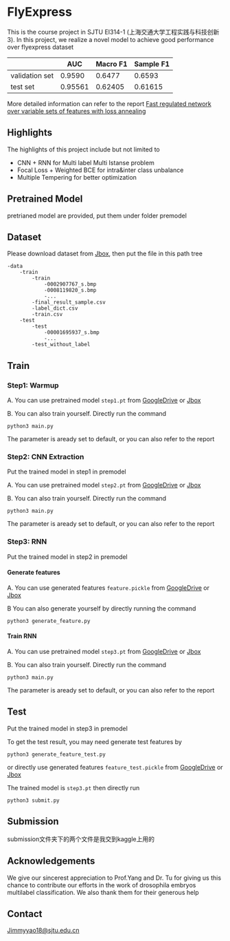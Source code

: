 # FlyExpress 
This is the course project in SJTU EI314-1 (上海交通大学工程实践与科技创新3). In this project, we realize a novel model to achieve good performance over flyexpress dataset

|                | AUC     | Macro F1 | Sample F1 |
|----------------|---------|----------|---------|
| validation set |  0.9590 | 0.6477   | 0.6593  |
|    test set    | 0.95561 | 0.62405  | 0.61615 |

More detailed information can refer to the report [Fast regulated network over variable sets of features
with loss annealing](https://github.com/daxixi/Flyexpress-pytorch/blob/main/report.pdf)

## Highlights
The highlights of this project include but not limited to
* CNN + RNN for Multi label Multi Istanse problem
* Focal Loss + Weighted BCE for intra&inter class unbalance
* Multiple Tempering for better optimization

## Pretrained Model
pretrianed model are provided, put them under folder premodel
## Dataset
Please download dataset from [Jbox](https://jbox.sjtu.edu.cn/l/6Flzxt), then put the file in this path tree

```
-data
    -train
        -train
            -0002907767_s.bmp
            -0008119820_s.bmp
            -...
        -final_result_sample.csv
        -label_dict.csv
        -train.csv
    -test
        -test
            -00001695937_s.bmp
            -...
        -test_without_label
```
## Train
### Step1: Warmup
A. You can use pretrained model ```step1.pt``` from [GoogleDrive](https://drive.google.com/drive/folders/1LK-tqzuu0vgN7YcEWMmxBkK6vyRiTBdj?usp=sharing) or [Jbox](https://jbox.sjtu.edu.cn/l/lFFs1M)

B. You can also train yourself. Directly run the command
```
python3 main.py
```
The parameter is aready set to default, or you can also refer to the report
### Step2: CNN Extraction
Put the trained model in step1 in premodel

A. You can use pretrained model ```step2.pt``` from [GoogleDrive](https://drive.google.com/drive/folders/1LK-tqzuu0vgN7YcEWMmxBkK6vyRiTBdj?usp=sharing) or [Jbox](https://jbox.sjtu.edu.cn/l/lFFs1M)

B. You can also train yourself. Directly run the command
```
python3 main.py
```
The parameter is aready set to default, or you can also refer to the report

### Step3: RNN
Put the trained model in step2 in premodel
#### Generate features
A. You can use generated features ```feature.pickle``` from [GoogleDrive](https://drive.google.com/drive/folders/1LK-tqzuu0vgN7YcEWMmxBkK6vyRiTBdj?usp=sharing) or [Jbox](https://jbox.sjtu.edu.cn/l/lFFs1M)

B You can also generate yourself by directly running the command
```
python3 generate_feature.py
```
#### Train RNN
A. You can use pretrained model ```step3.pt``` from [GoogleDrive](https://drive.google.com/drive/folders/1LK-tqzuu0vgN7YcEWMmxBkK6vyRiTBdj?usp=sharing) or [Jbox](https://jbox.sjtu.edu.cn/l/lFFs1M)

B. You can also train yourself. Directly run the command
```
python3 main.py
```
The parameter is aready set to default, or you can also refer to the report

## Test
Put the trained model in step3 in premodel

To get the test result, you may need generate test features by 
```
python3 generate_feature_test.py
```
or directly use generated features ```feature_test.pickle``` from [GoogleDrive](https://drive.google.com/drive/folders/1LK-tqzuu0vgN7YcEWMmxBkK6vyRiTBdj?usp=sharing) or [Jbox](https://jbox.sjtu.edu.cn/l/lFFs1M) 

The trained model is ```step3.pt``` then directly run
```
python3 submit.py 
```
## Submission
submission文件夹下的两个文件是我交到kaggle上用的

## Acknowledgements
We give our sincerest appreciation to Prof.Yang and Dr. Tu
for giving us this chance to contribute our efforts in the work
of drosophila embryos multilabel classification. We also thank
them for their generous help
## Contact
Jimmyyao18@sjtu.edu.cn
